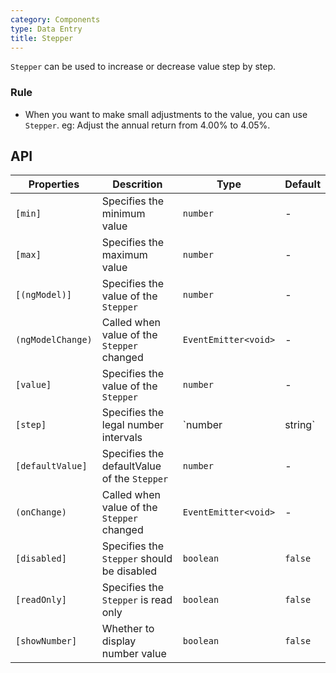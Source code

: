 ```yaml
---
category: Components
type: Data Entry
title: Stepper
---
```


`Stepper` can be used to increase or decrease value step by step.

### Rule
- When you want to make small adjustments to the value, you can use `Stepper`. eg: Adjust the annual return from 4.00% to 4.05%.

## API

Properties | Descrition | Type | Default
-----------|------------|------|--------
| `[min]` | Specifies the minimum value | `number` | - |
| `[max]` | Specifies the maximum value | `number` | - |
| `[(ngModel)]` | Specifies the value of the `Stepper` | `number` | - |
| `(ngModelChange)` | Called when value of the `Stepper` changed | `EventEmitter<void>` | - |
| `[value]` | Specifies the value of the `Stepper` | `number` | - |
| `[step]` | Specifies the legal number intervals | `number | string` | `1` |
| `[defaultValue]` | Specifies the defaultValue of the `Stepper` | `number` | - |
| `(onChange)` | Called when value of the `Stepper` changed | `EventEmitter<void>` | - |
| `[disabled]` | Specifies the `Stepper` should be disabled | `boolean` | `false` |
| `[readOnly]` | Specifies the `Stepper` is read only | `boolean` | `false` |
| `[showNumber]` | Whether to display number value | `boolean` | `false` |
